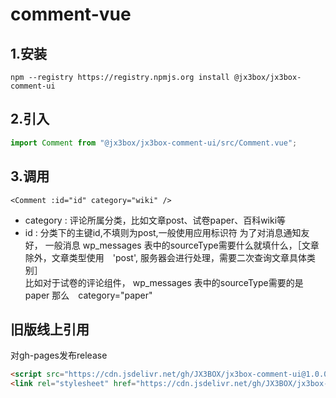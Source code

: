 # comment-vue

## 1.安装
```
npm --registry https://registry.npmjs.org install @jx3box/jx3box-comment-ui
```

## 2.引入

```javascript
import Comment from "@jx3box/jx3box-comment-ui/src/Comment.vue";
```

## 3.调用
```
<Comment :id="id" category="wiki" />
```
+ category : 评论所属分类，比如文章post、试卷paper、百科wiki等
+ id : 分类下的主键id,不填则为post,一般使用应用标识符
为了对消息通知友好， 一般消息 wp_messages 表中的sourceType需要什么就填什么，［文章除外，文章类型使用　'post', 服务器会进行处理，需要二次查询文章具体类别］  
比如对于试卷的评论组件， wp_messages 表中的sourceType需要的是 paper 那么　category="paper"  


## 旧版线上引用
对gh-pages发布release
```html
<script src="https://cdn.jsdelivr.net/gh/JX3BOX/jx3box-comment-ui@1.0.0/comment.umd.min.js"></script>
<link rel="stylesheet" href="https://cdn.jsdelivr.net/gh/JX3BOX/jx3box-comment-ui@1.0.0/comment.css" />
```

